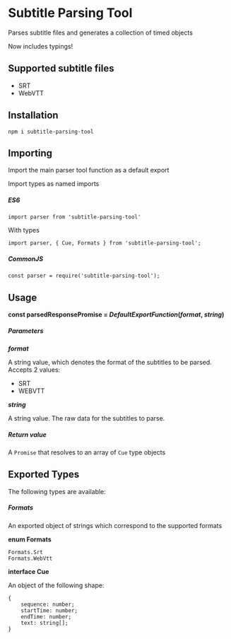 # Subtitle Parsing Tool

Parses subtitle files and generates a collection of timed objects

Now includes typings!

## Supported subtitle files

- SRT
- WebVTT

## Installation

`npm i subtitle-parsing-tool`

## Importing

Import the main parser tool function as a default export

Import types as named imports

##### ES6

`import parser from 'subtitle-parsing-tool'`

With types

`import parser, { Cue, Formats } from 'subtitle-parsing-tool';`

##### CommonJS

`const parser = require('subtitle-parsing-tool');`

## Usage

**const parsedResponsePromise = _DefaultExportFunction_(_format_, _string_)**

##### Parameters

**_format_**

A string value, which denotes the format of the subtitles to be parsed. Accepts 2 values:
    
- SRT
- WEBVTT
    
**_string_**

A string value. The raw data for the subtitles to parse.

##### Return value

A `Promise` that resolves to an array of `Cue` type objects

## Exported Types

The following types are available:

##### Formats

An exported object of strings which correspond to the supported formats

__enum Formats__

```
Formats.Srt
Formats.WebVtt
```

__interface Cue__

An object of the following shape:
```
{
    sequence: number;
    startTime: number;
    endTime: number;
    text: string[];
}
```
